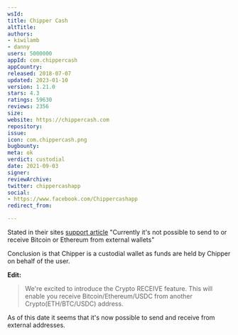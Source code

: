 ```yaml
---
wsId: 
title: Chipper Cash
altTitle: 
authors:
- kiwilamb
- danny
users: 5000000
appId: com.chippercash
appCountry: 
released: 2018-07-07
updated: 2023-01-10
version: 1.21.0
stars: 4.3
ratings: 59630
reviews: 2356
size: 
website: https://chippercash.com
repository: 
issue: 
icon: com.chippercash.png
bugbounty: 
meta: ok
verdict: custodial
date: 2021-09-03
signer: 
reviewArchive: 
twitter: chippercashapp
social:
- https://www.facebook.com/Chippercashapp
redirect_from: 

---
```


Stated in their sites [support article](https://support.chippercash.com/en/articles/4750740-how-to-buy-sell-cryptocurrency-on-chipper-cash) 
"Currently it's not possible to send to or receive Bitcoin or Ethereum from external wallets"

Conclusion is that Chipper is a custodial wallet as funds are held by Chipper on behalf of the user.

**Edit:** 

> We're excited to introduce the Crypto RECEIVE feature. This will enable you receive Bitcoin/Ethereum/USDC from another Crypto(ETH/BTC/USDC) address.

As of this date it seems that it's now possible to send and receive from external addresses.
